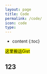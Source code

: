 ```yaml
---
layout: page
title: Code
permalink: /code/
icon: code
type:
---
```


* content
{:toc}

<mark>这里搬运Gist</mark>
## 123

<!-- ## Comments
{% include comments.html %} -->
